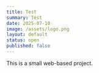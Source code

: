 ```yaml
---
title: Test
summary: Test
date: 2025-07-10
image: /assets/logo.png
layout: default
status: open
published: false
---
```


This is a small web-based project.